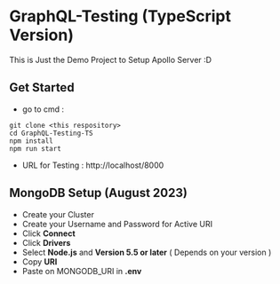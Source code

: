 # GraphQL-Testing (TypeScript Version)
This is Just the Demo Project to Setup Apollo Server :D

## Get Started

- go to cmd :

```
git clone <this respository>
cd GraphQL-Testing-TS
npm install
npm run start
```

- URL for Testing : http://localhost/8000

## MongoDB Setup (August 2023)

- Create your Cluster
- Create your Username and Password for Active URI
- Click **Connect**
- Click **Drivers**
- Select **Node.js** and **Version 5.5 or later**
  ( Depends on your version )
- Copy **URI**
- Paste on MONGODB_URI in **.env**
